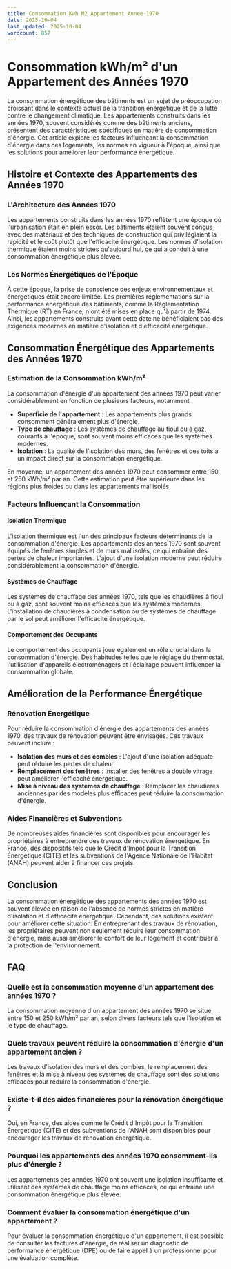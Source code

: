 ```yaml
---
title: Consommation Kwh M2 Appartement Annee 1970
date: 2025-10-04
last_updated: 2025-10-04
wordcount: 857
---
```


# Consommation kWh/m² d'un Appartement des Années 1970

La consommation énergétique des bâtiments est un sujet de préoccupation croissant dans le contexte actuel de la transition énergétique et de la lutte contre le changement climatique. Les appartements construits dans les années 1970, souvent considérés comme des bâtiments anciens, présentent des caractéristiques spécifiques en matière de consommation d'énergie. Cet article explore les facteurs influençant la consommation d'énergie dans ces logements, les normes en vigueur à l'époque, ainsi que les solutions pour améliorer leur performance énergétique.

## Histoire et Contexte des Appartements des Années 1970

### L'Architecture des Années 1970

Les appartements construits dans les années 1970 reflètent une époque où l'urbanisation était en plein essor. Les bâtiments étaient souvent conçus avec des matériaux et des techniques de construction qui privilégiaient la rapidité et le coût plutôt que l'efficacité énergétique. Les normes d'isolation thermique étaient moins strictes qu'aujourd'hui, ce qui a conduit à une consommation énergétique plus élevée.

### Les Normes Énergétiques de l'Époque

À cette époque, la prise de conscience des enjeux environnementaux et énergétiques était encore limitée. Les premières réglementations sur la performance énergétique des bâtiments, comme la Réglementation Thermique (RT) en France, n'ont été mises en place qu'à partir de 1974. Ainsi, les appartements construits avant cette date ne bénéficiaient pas des exigences modernes en matière d'isolation et d'efficacité énergétique.

## Consommation Énergétique des Appartements des Années 1970

### Estimation de la Consommation kWh/m²

La consommation d'énergie d'un appartement des années 1970 peut varier considérablement en fonction de plusieurs facteurs, notamment :

- **Superficie de l'appartement** : Les appartements plus grands consomment généralement plus d'énergie.
- **Type de chauffage** : Les systèmes de chauffage au fioul ou à gaz, courants à l'époque, sont souvent moins efficaces que les systèmes modernes.
- **Isolation** : La qualité de l'isolation des murs, des fenêtres et des toits a un impact direct sur la consommation énergétique.

En moyenne, un appartement des années 1970 peut consommer entre 150 et 250 kWh/m² par an. Cette estimation peut être supérieure dans les régions plus froides ou dans les appartements mal isolés.

### Facteurs Influençant la Consommation

#### Isolation Thermique

L'isolation thermique est l'un des principaux facteurs déterminants de la consommation d'énergie. Les appartements des années 1970 sont souvent équipés de fenêtres simples et de murs mal isolés, ce qui entraîne des pertes de chaleur importantes. L'ajout d'une isolation moderne peut réduire considérablement la consommation d'énergie.

#### Systèmes de Chauffage

Les systèmes de chauffage des années 1970, tels que les chaudières à fioul ou à gaz, sont souvent moins efficaces que les systèmes modernes. L'installation de chaudières à condensation ou de systèmes de chauffage par le sol peut améliorer l'efficacité énergétique.

#### Comportement des Occupants

Le comportement des occupants joue également un rôle crucial dans la consommation d'énergie. Des habitudes telles que le réglage du thermostat, l'utilisation d'appareils électroménagers et l'éclairage peuvent influencer la consommation globale.

## Amélioration de la Performance Énergétique

### Rénovation Énergétique

Pour réduire la consommation d'énergie des appartements des années 1970, des travaux de rénovation peuvent être envisagés. Ces travaux peuvent inclure :

- **Isolation des murs et des combles** : L'ajout d'une isolation adéquate peut réduire les pertes de chaleur.
- **Remplacement des fenêtres** : Installer des fenêtres à double vitrage peut améliorer l'efficacité énergétique.
- **Mise à niveau des systèmes de chauffage** : Remplacer les chaudières anciennes par des modèles plus efficaces peut réduire la consommation d'énergie.

### Aides Financières et Subventions

De nombreuses aides financières sont disponibles pour encourager les propriétaires à entreprendre des travaux de rénovation énergétique. En France, des dispositifs tels que le Crédit d'Impôt pour la Transition Énergétique (CITE) et les subventions de l'Agence Nationale de l'Habitat (ANAH) peuvent aider à financer ces projets.

## Conclusion

La consommation énergétique des appartements des années 1970 est souvent élevée en raison de l'absence de normes strictes en matière d'isolation et d'efficacité énergétique. Cependant, des solutions existent pour améliorer cette situation. En entreprenant des travaux de rénovation, les propriétaires peuvent non seulement réduire leur consommation d'énergie, mais aussi améliorer le confort de leur logement et contribuer à la protection de l'environnement.

## FAQ

### Quelle est la consommation moyenne d'un appartement des années 1970 ?

La consommation moyenne d'un appartement des années 1970 se situe entre 150 et 250 kWh/m² par an, selon divers facteurs tels que l'isolation et le type de chauffage.

### Quels travaux peuvent réduire la consommation d'énergie d'un appartement ancien ?

Les travaux d'isolation des murs et des combles, le remplacement des fenêtres et la mise à niveau des systèmes de chauffage sont des solutions efficaces pour réduire la consommation d'énergie.

### Existe-t-il des aides financières pour la rénovation énergétique ?

Oui, en France, des aides comme le Crédit d'Impôt pour la Transition Énergétique (CITE) et des subventions de l'ANAH sont disponibles pour encourager les travaux de rénovation énergétique.

### Pourquoi les appartements des années 1970 consomment-ils plus d'énergie ?

Les appartements des années 1970 ont souvent une isolation insuffisante et utilisent des systèmes de chauffage moins efficaces, ce qui entraîne une consommation énergétique plus élevée.

### Comment évaluer la consommation énergétique d'un appartement ?

Pour évaluer la consommation énergétique d'un appartement, il est possible de consulter les factures d'énergie, de réaliser un diagnostic de performance énergétique (DPE) ou de faire appel à un professionnel pour une évaluation complète.